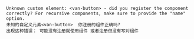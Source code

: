     Unknown custom element: <van-button> - did you register the component correctly? For recursive components, make sure to provide the "name" option.
    未知的自定义元素<van-button>  你注册的组件正确吗? 
    出现这种错误： 可能没有注册就使用组件 或者注册但没有写对组件